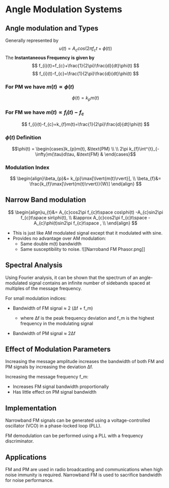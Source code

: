 # Angle Modulation Systems

## Angle modulation and Types
Generally represented by
$$
u(t)=A_{c}{cos(2\pi}f_{c}t + \phi(t))
$$
The **Instantaneous Frequency is given by**
$$
f_{i}(t)=f_{c}+\frac{1}{2\pi}\frac{d}{dt}\phi(t)
$$
$$
f_{i}(t)-f_{c}=\frac{1}{2\pi}\frac{d}{dt}\phi(t)
$$
### For **PM** we have $m(t)\propto \phi(t)$ 
$$
\phi(t)=k_{p}m(t)
$$
### For **FM** we have $m(t)\propto f_{i}(t)-f_{c}$
$$
f_{i}(t)-f_{c}=k_{f}m(t)=\frac{1}{2\pi}\frac{d}{dt}\phi(t)
$$
### $\phi (t)$ Definition 
$$\phi(t) = \begin{cases}k_{p}m(t),          &\text{PM} \\
\\ 2\pi k_{f}\int^{t}_{-\infty}m(\tau)d\tau, &\text{FM} 
 & \end{cases}$$
### Modulation Index
$$
\begin{align}\beta_{p}&= k_{p}\max[\lvert{m(t)\rvert}], \\
\beta_{f}&= \frac{k_{f}\max[\lvert{m(t)\rvert}}{W}]
\end{align}
$$
## Narrow Band modulation
$$
\begin{align}u_{t}&= A_{c}cos2\pi f_{c}t\space cos\phi(t) -A_{c}sin2\pi f_{c}t\space sin\phi(t), \\
&\approx A_{c}cos2\pi f_{c}t\space -A_{c}\phi(t)sin2\pi f_{c}t\space , \\
\end{align}
$$
- This is just like AM modulated signal except that it modulated with sine.
- Provides no advantage over AM modulation:
	- Same double m(t) bandwidth
	- Same susceptibility to noise.
![[Narroband FM Phasor.png]]

## Spectral Analysis

Using Fourier analysis, it can be shown that the spectrum of an angle-modulated signal contains an infinite number of sidebands spaced at multiples of the message frequency.

For small modulation indices:

- Bandwidth of FM signal ≈ 2 (Δf + f_m) 
    - where Δf is the peak frequency deviation and f_m is the highest frequency in the modulating signal

- Bandwidth of PM signal ≈ 2Δf

## Effect of Modulation Parameters

Increasing the message amplitude increases the bandwidth of both FM and PM signals by increasing the deviation Δf.

Increasing the message frequency f_m:

- Increases FM signal bandwidth proportionally
- Has little effect on PM signal bandwidth

## Implementation

Narrowband FM signals can be generated using a voltage-controlled oscillator (VCO) in a phase-locked loop (PLL). 

FM demodulation can be performed using a PLL with a frequency discriminator.

## Applications

FM and PM are used in radio broadcasting and communications when high noise immunity is required. Narrowband FM is used to sacrifice bandwidth for noise performance.